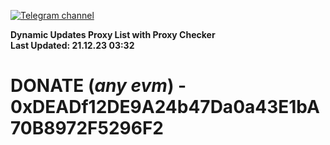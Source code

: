 [![Telegram channel](https://img.shields.io/endpoint?url=https://runkit.io/damiankrawczyk/telegram-badge/branches/master?url=https://t.me/n4z4v0d)](https://t.me/n4z4v0d) 

**Dynamic Updates Proxy List with Proxy Checker**  
**Last Updated: 21.12.23 03:32**

# DONATE (_any evm_) - 0xDEADf12DE9A24b47Da0a43E1bA70B8972F5296F2
